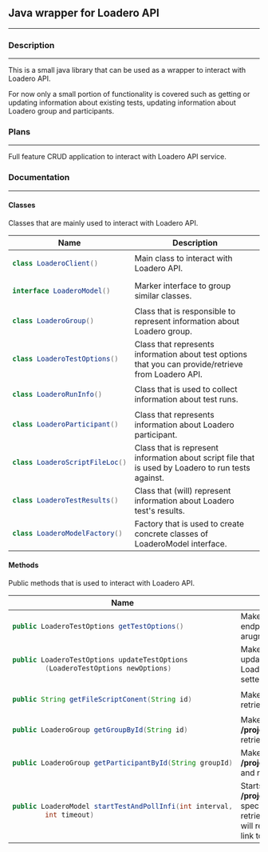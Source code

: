 <h2>Java wrapper for Loadero API</h2>
<hr>
<h3>Description</h3>
<hr>
<p>This is a small java library that can be used as a wrapper to interact with Loadero API.</p>
<p>For now only a small portion of functionality is covered such as getting or updating information about 
existing tests, updating information about Loadero group and participants.
</p>

<h3>Plans</h3>
<hr>
<p>Full feature CRUD application to interact with Loadero API service.</p>

<h3>Documentation</h3>
<hr>
<h4>Classes</h4>
Classes that are mainly used to interact with Loadero API.
<table>
<thead>
<tr>
<th>Name</th>
<th>Description</th>
</tr>
</thead>
<tbody>
<tr>
<td>

```java
class LoaderoClient()
```
</td>
<td>Main class to interact with Loadero API.</td>
</tr>
<tr>
<td>

```java
interface LoaderoModel()
```
</td>
<td>Marker interface to group similar classes.</td>
</tr>
<tr>
<td>

```java
class LoaderoGroup()
```
</td>
<td>Class that is responsible to represent information about Loadero group.</td>
</tr>
<tr>
<td>

```java
class LoaderoTestOptions()
```
</td>
<td>
Class that represents information about test options that you can provide/retrieve
from Loadero API.
</td>
</tr>
<tr>
<td>

```java
class LoaderoRunInfo()
```
</td>
<td>Class that is used to collect information about test runs.</td>
</tr>
<tr>
<td>

```java
class LoaderoParticipant()
```
</td>
<td>Class that represents information about Loadero participant.</td>
</tr>
<tr>
<td>

```java
class LoaderoScriptFileLoc()
```
</td>
<td>Class that is represent information about script file that is used
by Loadero to run tests against.
</td>
</tr>
<tr>
<td>

```java
class LoaderoTestResults()
```
</td>
<td>Class that (will) represent information about Loadero test's results.</td>
</tr>
<tr>
<td>

```java
class LoaderoModelFactory()
```
</td>
<td>Factory that is used to create concrete classes of LoaderoModel interface.</td>
</tr>

</tbody>
</table>

<h4>Methods</h4>
Public methods that is used to interact with Loadero API.
<table>
<thead>
  <tr>
    <th>Name</th>
    <th>Description</th>
  </tr>
</thead>
<tbody>
<tr>
<td>

```java
public LoaderoTestOptions getTestOptions()
```
</td>
<td>
Makes GET request to <b>/projects/{projectID}/tests/{testID}</b> endpoint and
retrieves information about existing test. Takes no arugments. Returns data as LoaderoTestOptions object.</td>
</tr>
<tr>
<td>

```java
public LoaderoTestOptions updateTestOptions
        (LoaderoTestOptions newOptions)
```
</td>
<td>Makes PUT request to <b>/projects/{projectID}/tests/{testID}</b> and updates existing test options 
in Loadero. 
Takes in LoaderoTestOptions object with desired params set through setter methods.
</td>
</tr>
<tr>
<td>

```java
public String getFileScriptConent(String id)
```
</td>
<td>Makes GET request to <b>/projects/{projectID}/files/{fileID}/</b> and retrieves the content
of the script used for testing.
</td>
</tr>
<tr>
<td>

```java
public LoaderoGroup getGroupById(String id)
```
</td>
<td>Makes GET request to <b>/projects/{projectID}/tests/{testID}/groups/{groupID}/</b> 
and retrieves information about group.
</td>
</tr>
<tr>
<td>

```java
public LoaderoGroup getParticipantById(String groupId)
```
</td>
<td>Makes GET request to <b> /projects/{projectID}/tests/{testID}/participants/{participantID}/</b> 
and retrieves information about participant.
</td>
</tr>
<tr>
<td>

```java
public LoaderoModel startTestAndPollInfi(int interval,
        int timeout)
```
</td>
<td>Starts test run by sending POST command to <b>/projects/{projectID}/tests/{testID}/runs/</b>.
After which starts with specified interval within given timeout sending GET request to retrieve information
about test run state. If test run is completed, will return LoaderoModel object with test run result. 
Also, will give link to results.
</td>
</tr>
</tbody>
</table>